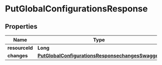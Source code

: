 
# PutGlobalConfigurationsResponse

## Properties
Name | Type | Description | Notes
------------ | ------------- | ------------- | -------------
**resourceId** | **Long** |  |  [optional]
**changes** | [**PutGlobalConfigurationsResponsechangesSwagger**](PutGlobalConfigurationsResponsechangesSwagger.md) |  |  [optional]



